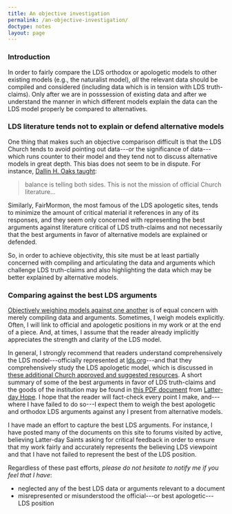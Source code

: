 ```yaml
---
title: An objective investigation
permalink: /an-objective-investigation/
doctype: notes
layout: page
---
```


### Introduction

In order to fairly compare the LDS orthodox or apologetic models to other existing models (e.g., the naturalist model), _all_ the relevant data should be compiled and considered (including data which is in tension with LDS truth-claims).  Only after we are in posssession of existing data and after we understand the manner in which different models explain the data can the LDS model properly be compared to alternatives.

### LDS literature tends not to explain or defend alternative models

One thing that makes such an objective comparison difficult is that the LDS Church tends to avoid pointing out data---or the significance of data---which runs counter to their model and they tend not to discuss alternative models in great depth. This bias does not seem to be in dispute.  For instance, [Dallin H. Oaks taught](http://www.scottwoodward.org/Talks/html/Oaks,%20Dallin%20H/OaksDH_ReadingChurchHistory.html):

> balance is telling both sides.  This is not the mission of official Church literature...

Similarly, FairMormon, the most famous of the LDS apologetic sites, tends to minimize the amount of critical material it references in any of its responses, and they seem only concerned with representing the best arguments against literature critical of LDS truth-claims and not necessarily that the best arguments in favor of alternative models are explained or defended.

So, in order to achieve objectivity, this site must be at least partially concerned with compiling and articulating the data and arguments which challenge LDS truth-claims and also highlighting the data which may be better explained by alternative models.

### Comparing against the best LDS arguments

[Objectively weighing models against one another](https://www.reddit.com/r/mormon/comments/c3fyp2/how_to_be_openminded_and_neutral/ersnety/) is of equal concern with merely compiling data and arguments.  Sometimes, I weigh models explicitly.  Often, I will link to official and apologetic positions in my work or at the end of a piece.  And, at times, I assume that the reader already implicitly appreciates the strength and clarity of the LDS model.

In general, I strongly recommend that readers understand comprehensively the LDS model---officially represented at [lds.org](https://lds.org/)---and that they comprehensively study the LDS apologetic model, which is discussed in [these additional Church approved and suggested resources](https://www.lds.org/si/objective/doctrinal-mastery/gospel-sources?lang=eng).  A short summary of some of the best arguments in favor of LDS truth-claims and the goods of the institution may be found in [this PDF document](http://latterdayhope.com/wp-content/uploads/2019/04/latter-day-hope.pdf) from [Latter-day Hope](http://latterdayhope.com).  I hope that the reader will fact-check every point I make, and---where I have failed to do so---I expect them to weigh the best apologetic and orthodox LDS arguments against any I present from alternative models.

I have made an effort to capture the best LDS arguments.  For instance, I have posted many of the documents on this site to forums visited by active, believing Latter-day Saints asking for critical feedback in order to ensure that my work fairly and accurately represents the believing LDS viewpoint and that I have not failed to represent the best of the LDS position.

Regardless of these past efforts, _please do not hesitate to notify me if you feel that I have_:

* neglected any of the best LDS data or arguments relevant to a document
* misrepresented or misunderstood the official---or best apologetic---LDS position
